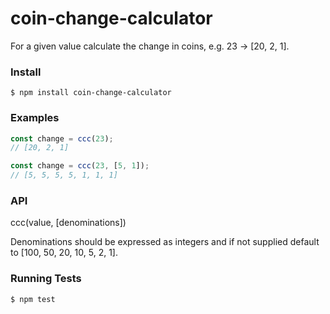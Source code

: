 # coin-change-calculator

For a given value calculate the change in coins, e.g. 23 -> [20, 2, 1].

### Install

```
$ npm install coin-change-calculator
```


### Examples

```javascript
const change = ccc(23);
// [20, 2, 1]

const change = ccc(23, [5, 1]);
// [5, 5, 5, 5, 1, 1, 1]
```

### API

ccc(value, [denominations])

Denominations should be expressed as integers and if not supplied default to [100, 50, 20, 10, 5, 2, 1].

### Running Tests
```
$ npm test
```
